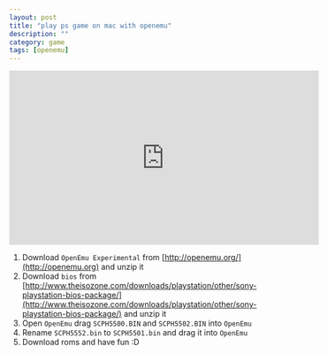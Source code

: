 ```yaml
---
layout: post
title: "play ps game on mac with openemu"
description: ""
category: game
tags: [openemu]
---
```


<iframe width="560" height="315" src="https://www.youtube.com/embed/4ncTG2Vq8bQ" frameborder="0" allowfullscreen></iframe>

1. Download `OpenEmu Experimental` from [http://openemu.org/](http://openemu.org) and unzip it
2. Download `bios` from [http://www.theisozone.com/downloads/playstation/other/sony-playstation-bios-package/](http://www.theisozone.com/downloads/playstation/other/sony-playstation-bios-package/) and unzip it
3. Open `OpenEmu` drag `SCPH5500.BIN` and `SCPH5502.BIN` into `OpenEmu`
4. Rename `SCPH5552.bin` to `SCPH5501.bin` and drag it into `OpenEmu`
5. Download roms and have fun :D